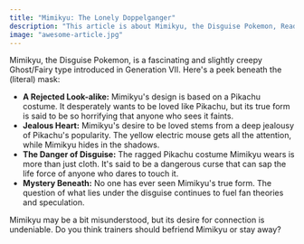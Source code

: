 ```yaml
---
title: "Mimikyu: The Lonely Doppelganger"
description: "This article is about Mimikyu, the Disguise Pokemon, Read more"
image: "awesome-article.jpg"
---
```


Mimikyu, the Disguise Pokemon, is a fascinating and slightly creepy Ghost/Fairy type introduced in Generation VII. Here's a peek beneath the (literal) mask:

- **A Rejected Look-alike:** Mimikyu's design is based on a Pikachu costume. It desperately wants to be loved like Pikachu, but its true form is said to be so horrifying that anyone who sees it faints.
- **Jealous Heart:** Mimikyu's desire to be loved stems from a deep jealousy of Pikachu's popularity. The yellow electric mouse gets all the attention, while Mimikyu hides in the shadows.
- **The Danger of Disguise:** The ragged Pikachu costume Mimikyu wears is more than just cloth. It's said to be a dangerous curse that can sap the life force of anyone who dares to touch it.
- **Mystery Beneath:** No one has ever seen Mimikyu's true form. The question of what lies under the disguise continues to fuel fan theories and speculation.

Mimikyu may be a bit misunderstood, but its desire for connection is undeniable.  Do you think trainers should befriend Mimikyu or stay away?